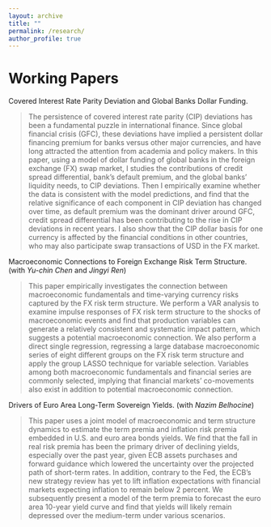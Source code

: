 ```yaml
---
layout: archive
title: ""
permalink: /research/
author_profile: true
---
```






Working Papers
===
Covered Interest Rate Parity Deviation and Global Banks Dollar Funding.

> The persistence of covered interest rate parity (CIP) deviations has been a fundamental puzzle in international finance. Since global financial crisis (GFC), these deviations have implied a persistent dollar financing premium for banks versus other major currencies, and have long attracted the attention from academia and policy makers. In this paper, using a model of dollar funding of global banks in the foreign exchange (FX) swap market, I studies the contributions of credit spread differential, bank’s default premium, and the global banks’ liquidity needs, to CIP deviations. Then I empirically examine whether the data is consistent with the model predictions, and find that the relative significance of each component in CIP deviation has changed over time, as default premium was the dominant driver around GFC, credit spread differential has been contributing to the rise in CIP deviations in recent years. I also show that the CIP dollar basis for one currency is affected by the financial conditions in other countries, who may also participate swap transactions of USD in the FX market.


Macroeconomic Connections to Foreign Exchange Risk Term Structure.
(with *Yu-chin Chen* and *Jingyi Ren*)

> This paper empirically investigates the connection between macroeconomic fundamentals and time-varying currency risks captured by the FX risk term structure. We perform a VAR analysis to examine impulse responses of FX risk term structure to the shocks of macroeconomic events and find that production variables can generate a relatively consistent and systematic impact pattern, which suggests a potential macroeconomic connection. We also perform a direct single regression, regressing a large database macroeconomic series of eight different groups on the FX risk term structure and apply the group LASSO technique for variable selection. Variables among both macroeconomic fundamentals and financial series are commonly selected, implying that financial markets’ co-movements also exist in addition to potential macroeconomic connection.

Drivers of Euro Area Long-Term Sovereign Yields.
(with *Nazim Belhocine*)
> This paper uses a joint model of macroeconomic and term structure dynamics to estimate the term premia and inflation risk premia embedded in U.S. and euro area bonds yields. We find that the fall in real risk premia has been the primary driver of declining yields, especially over the past year, given ECB assets purchases and forward guidance which lowered the uncertainty over the projected path of short-term rates. In addition, contrary to the Fed, the ECB’s new strategy review has yet to lift inflation expectations with financial markets expecting inflation to remain below 2 percent. We subsequently present a model of the term premia to forecast the euro area 10-year yield curve and find that yields will likely remain depressed over the medium-term under various scenarios.

